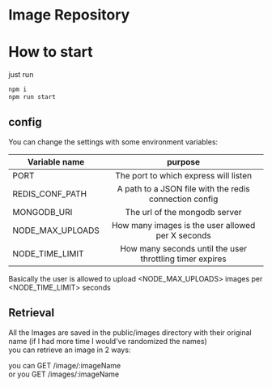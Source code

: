 # Image Repository
# How to start
just run
```bash
npm i
npm run start
```

## config
You can change the settings with some environment variables:


| Variable name        | purpose          |
| ------------- |:-------------:|
| PORT      | The port to which express will listen|
| REDIS_CONF_PATH      | A path to a JSON file with the redis connection config      |
| MONGODB_URI | The url of the mongodb server      |
| NODE_MAX_UPLOADS      | How many images is the user allowed per X seconds |
| NODE_TIME_LIMIT      | How many seconds until the user throttling timer expires      |

Basically the user is allowed to upload <NODE_MAX_UPLOADS> images per <NODE_TIME_LIMIT> seconds

## Retrieval
All the Images are saved in the public/images directory with their original name (if I had more time I would've randomized the names) <br>
you can retrieve an image in 2 ways:

you can GET /image/:imageName <br>
or you GET /images/:imageName
